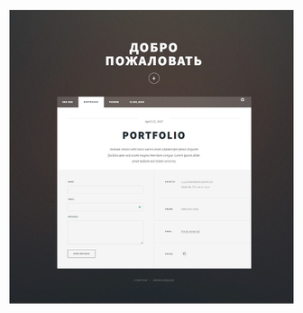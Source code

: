 ![Image text](https://github.com/vyshky/BusinessCardWebsite/blob/main/BusinessCardWebsite/%D1%88%D0%B0%D0%B1%D0%BB%D0%BE%D0%BD.jpg)
